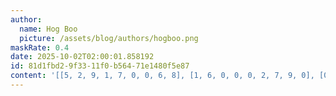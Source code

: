 ```yaml
---
author:
  name: Hog Boo
  picture: /assets/blog/authors/hogboo.png
maskRate: 0.4
date: 2025-10-02T02:00:01.858192
id: 81d1fbd2-9f33-11f0-b564-71e1480f5e87
content: '[[5, 2, 9, 1, 7, 0, 0, 6, 8], [1, 6, 0, 0, 0, 2, 7, 9, 0], [0, 7, 4, 9, 5, 6, 2, 0, 0], [2, 5, 7, 0, 3, 0, 0, 8, 0], [9, 4, 0, 5, 0, 7, 0, 2, 1], [3, 0, 8, 2, 9, 0, 6, 5, 0], [0, 9, 0, 3, 0, 8, 5, 0, 6], [6, 3, 1, 0, 2, 0, 0, 4, 9], [0, 0, 0, 4, 6, 0, 0, 3, 0]]'
---
```

